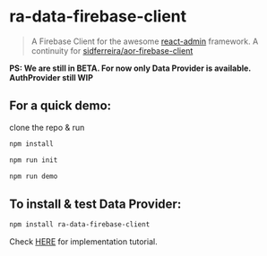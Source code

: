 # ra-data-firebase-client

> A Firebase Client for the awesome [react-admin](https://github.com/marmelab/react-admin) framework. A continuity for [sidferreira/aor-firebase-client](https://github.com/sidferreira/aor-firebase-client)

**PS: We are still in BETA. For now only Data Provider is available. AuthProvider still WIP**

## For a quick demo:
clone the repo & run 

```bash
npm install 
```

```bash
npm run init 
```

```bash
npm run demo 
```
## To install & test Data Provider:

```bash
npm install ra-data-firebase-client
```
Check [HERE](https://github.com/aymendhaya/ra-data-firebase-client/tree/master/demo/App.js) for implementation tutorial.